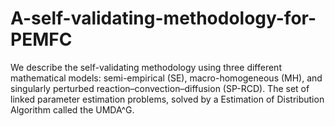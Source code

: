 # A-self-validating-methodology-for-PEMFC
We describe the self-validating methodology using three different mathematical models: semi-empirical (SE), macro-homogeneous (MH), and singularly perturbed reaction–convection–diffusion (SP-RCD). The set of linked parameter estimation problems, solved by a Estimation of Distribution Algorithm called the UMDA^G.
